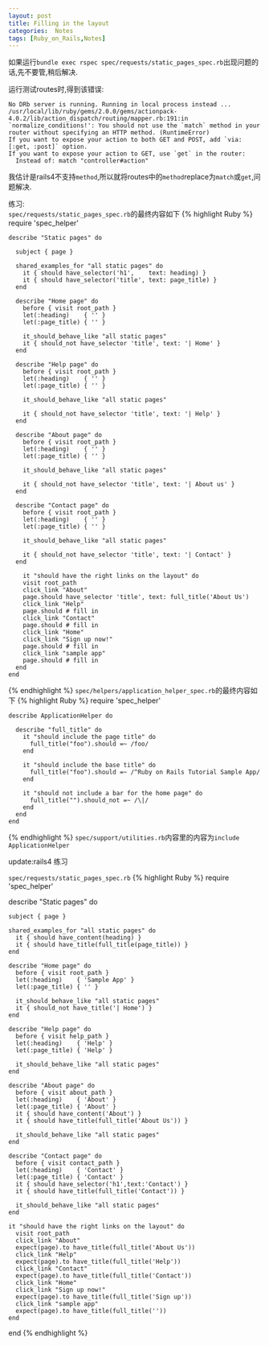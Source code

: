 ```yaml
---
layout: post
title: Filling in the layout
categories:  Notes
tags: [Ruby_on_Rails,Notes]
---
```


如果运行`bundle exec rspec spec/requests/static_pages_spec.rb`出现问题的话,先不要管,稍后解决.

运行测试routes时,得到该错误:


    No DRb server is running. Running in local process instead ...
    /usr/local/lib/ruby/gems/2.0.0/gems/actionpack-4.0.2/lib/action_dispatch/routing/mapper.rb:191:in `normalize_conditions!': You should not use the `match` method in your router without specifying an HTTP method. (RuntimeError)
    If you want to expose your action to both GET and POST, add `via: [:get, :post]` option.
    If you want to expose your action to GET, use `get` in the router:
      Instead of: match "controller#action"

我估计是rails4不支持`method`,所以就将routes中的`method`replace为`match`或`get`,问题解决.

练习:<br/>
`spec/requests/static_pages_spec.rb`的最终内容如下
{% highlight Ruby %}
    require 'spec_helper'
    
    describe "Static pages" do
    
      subject { page }
    
      shared_examples_for "all static pages" do
        it { should have_selector('h1',    text: heading) }
        it { should have_selector('title', text: page_title) }
      end
    
      describe "Home page" do
        before { visit root_path }
        let(:heading)    { '' }
        let(:page_title) { '' }
    
        it_should_behave_like "all static pages"
        it { should_not have_selector 'title', text: '| Home' }
      end
    
      describe "Help page" do
        before { visit root_path }
        let(:heading)    { '' }
        let(:page_title) { '' }
    
        it_should_behave_like "all static pages"
    
        it { should_not have_selector 'title', text: '| Help' }
      end
    
      describe "About page" do
        before { visit root_path }
        let(:heading)    { '' }
        let(:page_title) { '' }
    
        it_should_behave_like "all static pages"
    
        it { should_not have_selector 'title', text: '| About us' }
      end
    
      describe "Contact page" do
        before { visit root_path }
        let(:heading)    { '' }
        let(:page_title) { '' }
    
        it_should_behave_like "all static pages"
    
        it { should_not have_selector 'title', text: '| Contact' }
      end
    
        it "should have the right links on the layout" do
        visit root_path
        click_link "About"
        page.should have_selector 'title', text: full_title('About Us')
        click_link "Help"
        page.should # fill in
        click_link "Contact"
        page.should # fill in
        click_link "Home"
        click_link "Sign up now!"
        page.should # fill in
        click_link "sample app"
        page.should # fill in
      end
    end
{% endhighlight %}
`spec/helpers/application_helper_spec.rb`的最终内容如下
{% highlight Ruby %}
    require 'spec_helper'
    
    describe ApplicationHelper do
    
      describe "full_title" do
        it "should include the page title" do
          full_title("foo").should =~ /foo/
        end
    
        it "should include the base title" do
          full_title("foo").should =~ /^Ruby on Rails Tutorial Sample App/
        end
    
        it "should not include a bar for the home page" do
          full_title("").should_not =~ /\|/
        end
      end
    end
{% endhighlight %}
 `spec/support/utilities.rb`内容里的内容为`include ApplicationHelper`


update:rails4 练习

`spec/requests/static_pages_spec.rb`
{% highlight Ruby %}
  require 'spec_helper'

  describe "Static pages" do

    subject { page }

    shared_examples_for "all static pages" do
      it { should have_content(heading) }
      it { should have_title(full_title(page_title)) }
    end

    describe "Home page" do
      before { visit root_path }
      let(:heading)    { 'Sample App' }
      let(:page_title) { '' }

      it_should_behave_like "all static pages"
      it { should_not have_title('| Home') }
    end

    describe "Help page" do
      before { visit help_path }
      let(:heading)    { 'Help' }
      let(:page_title) { 'Help' }

      it_should_behave_like "all static pages"
    end

    describe "About page" do
      before { visit about_path }
      let(:heading)    { 'About' }
      let(:page_title) { 'About' }
      it { should have_content('About') }
      it { should have_title(full_title('About Us')) }

      it_should_behave_like "all static pages"
    end

    describe "Contact page" do
      before { visit contact_path }
      let(:heading)    { 'Contact' }
      let(:page_title) { 'Contact' }
      it { should have_selector('h1',text:'Contact') }
      it { should have_title(full_title('Contact')) }

      it_should_behave_like "all static pages"
    end

    it "should have the right links on the layout" do
      visit root_path
      click_link "About"
      expect(page).to have_title(full_title('About Us'))
      click_link "Help"
      expect(page).to have_title(full_title('Help'))
      click_link "Contact"
      expect(page).to have_title(full_title('Contact'))
      click_link "Home"
      click_link "Sign up now!"
      expect(page).to have_title(full_title('Sign up'))
      click_link "sample app"
      expect(page).to have_title(full_title(''))
    end
  end
{% endhighlight %}